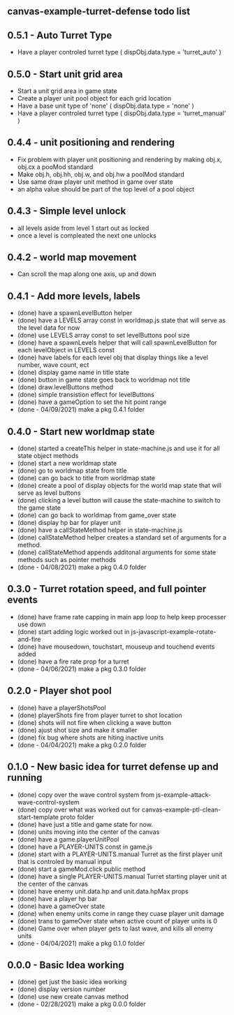 ## canvas-example-turret-defense todo list

## 0.5.1 - Auto Turret Type
* Have a player controled turret type \( dispObj.data.type = 'turret_auto' \)

## 0.5.0 - Start unit grid area
* Start a unit grid area in game state
* Create a player unit pool object for each grid location
* Have a base unit type of 'none' \( dispObj.data.type = 'none' \)
* Have a player controled turret type \( dispObj.data.type = 'turret_manual' \)

## 0.4.4 - unit positioning and rendering
* Fix problem with player unit positioning and rendering by making obj.x, obj.cx a pooMod standard
* Make obj.h, obj.hh, obj.w, and obj.hw a poolMod standard
* Use same draw player unit method in game over state
* an alpha value should be part of the top level of a pool object

## 0.4.3 - Simple level unlock
* all levels aside from level 1 start out as locked
* once a level is compleated the next one unlocks

## 0.4.2 - world map movement
* Can scroll the map along one axis, up and down

## 0.4.1 - Add more levels, labels
* (done) have a spawnLevelButton helper
* (done) have a LEVELS array const in worldmap.js state that will serve as the level data for now
* (done) use LEVELS array const to set levelButtons pool size
* (done) have a spawnLevels helper that will call spawnLevelButton for each levelObject in LEVELS const
* (done) have labels for each level obj that display things like a level number, wave count, ect
* (done) display game name in title state
* (done) button in game state goes back to worldmap not title
* (done) draw.levelButtons method
* (done) simple transistion effect for levelButtons
* (done) have a gameOption to set the hit point range
* (done - 04/09/2021) make a pkg 0.4.1 folder

## 0.4.0 - Start new worldmap state
* (done) started a createThis helper in state-machine.js and use it for all state object methods
* (done) start a new worldmap state
* (done) go to worldmap state from title
* (done) can go back to title from worldmap state
* (done) create a pool of display objects for the world map state that will serve as level buttons
* (done) clicking a level button will cause the state-machine to switch to the game state
* (done) can go back to worldmap from game_over state
* (done) display hp bar for player unit
* (done) have a callStateMethod helper in state-machine.js
* (done) callStateMethod helper creates a standard set of arguments for a method.
* (done) callStateMethod appends additonal arguments for some state methods such as pointer methods
* (done - 04/08/2021) make a pkg 0.4.0 folder

## 0.3.0 - Turret rotation speed, and full pointer events
* (done) have frame rate capping in main app loop to help keep processer use down
* (done) start adding logic worked out in js-javascript-example-rotate-and-fire
* (done) have mousedown, touchstart, mouseup and touchend events added
* (done) have a fire rate prop for a turret
* (done - 04/06/2021) make a pkg 0.3.0 folder

## 0.2.0 - Player shot pool
* (done) have a playerShotsPool
* (done) playerShots fire from player turret to shot location
* (done) shots will not fire when clicking a wave button
* (done) ajust shot size and make it smaller
* (done) fix bug where shots are hiting inactive units
* (done - 04/04/2021) make a pkg 0.2.0 folder

## 0.1.0 - New basic idea for turret defense up and running
* (done) copy over the wave control system from js-example-attack-wave-control-system
* (done) copy over what was worked out for canvas-example-ptl-clean-start-template proto folder
* (done) have just a title and game state for now.
* (done) units moving into the center of the canvas
* (done) have a game.playerUnitPool
* (done) have a PLAYER-UNITS const in game.js
* (done) start with a PLAYER-UNITS.manual Turret as the first player unit that is controled by manual input
* (done) start a gameMod.click public method
* (done) have a single PLAYER-UNITS.manual Turret starting player unit at the center of the canvas
* (done) have enemy unit.data.hp and unit.data.hpMax props
* (done) have a player hp bar
* (done) have a gameOver state
* (done) when enemy units come in range they cuase player unit damage
* (done) trans to gameOver state when active count of player units is 0
* (done) Game over when player gets to last wave, and kills all enemy units
* (done - 04/04/2021) make a pkg 0.1.0 folder

## 0.0.0 - Basic Idea working
* (done) get just the basic idea working
* (done) display version number
* (done) use new create canvas method
* (done - 02/28/2021) make a pkg 0.0.0 folder

